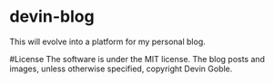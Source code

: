 # devin-blog
This will evolve into a platform for my personal blog.



#License
The software is under the MIT license. The blog posts and images, unless otherwise specified, copyright Devin Goble.

